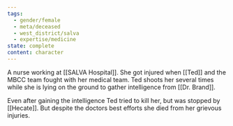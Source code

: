 ```yaml
---
tags:
  - gender/female
  - meta/deceased
  - west_district/salva
  - expertise/medicine
state: complete
content: character
---
```

A nurse working at [[SALVA Hospital]]. She got injured when [[Ted]] and the MBCC team fought with her medical team. Ted shoots her several times while she is lying on the ground to gather intelligence from [[Dr. Brand]].

Even after gaining the intelligence Ted tried to kill her, but was stopped by [[Hecate]]. But despite the doctors best efforts she died from her grievous injuries.
